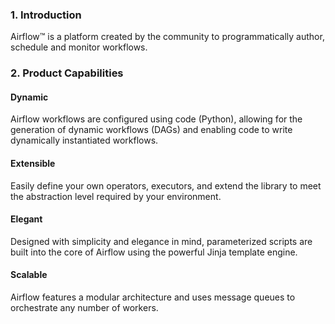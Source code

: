 ### 1. Introduction

Airflow™ is a platform created by the community to programmatically author, schedule and monitor workflows.

### 2. Product Capabilities

#### Dynamic

Airflow workflows are configured using code (Python), allowing for the generation of dynamic workflows (DAGs) and enabling code to write dynamically instantiated workflows.

#### Extensible

Easily define your own operators, executors, and extend the library to meet the abstraction level required by your environment.

#### Elegant

Designed with simplicity and elegance in mind, parameterized scripts are built into the core of Airflow using the powerful Jinja template engine.

#### Scalable

Airflow features a modular architecture and uses message queues to orchestrate any number of workers.
